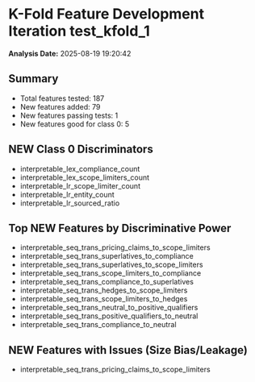 # K-Fold Feature Development Iteration test_kfold_1
**Analysis Date:** 2025-08-19 19:20:42

## Summary
- Total features tested: 187
- New features added: 79
- New features passing tests: 1
- New features good for class 0: 5

## NEW Class 0 Discriminators
- interpretable_lex_compliance_count
- interpretable_lex_scope_limiters_count
- interpretable_lr_scope_limiter_count
- interpretable_lr_entity_count
- interpretable_lr_sourced_ratio

## Top NEW Features by Discriminative Power
- interpretable_seq_trans_pricing_claims_to_scope_limiters
- interpretable_seq_trans_superlatives_to_compliance
- interpretable_seq_trans_superlatives_to_scope_limiters
- interpretable_seq_trans_scope_limiters_to_compliance
- interpretable_seq_trans_compliance_to_superlatives
- interpretable_seq_trans_hedges_to_scope_limiters
- interpretable_seq_trans_scope_limiters_to_hedges
- interpretable_seq_trans_neutral_to_positive_qualifiers
- interpretable_seq_trans_positive_qualifiers_to_neutral
- interpretable_seq_trans_compliance_to_neutral

## NEW Features with Issues (Size Bias/Leakage)
- interpretable_seq_trans_pricing_claims_to_scope_limiters
